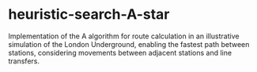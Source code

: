 # heuristic-search-A-star
Implementation of the A algorithm for route calculation in an illustrative simulation of the London Underground, enabling the fastest path between stations, considering movements between adjacent stations and line transfers.
